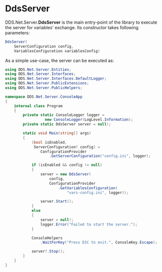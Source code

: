 # DdsServer

DDS.Net.Server.**DdsServer** is the main entry-point of the library to execute the server for variables' exchange. Its constructor takes following parameters:

```csharp
DdsServer(
    ServerConfiguration config,
    VariablesConfiguration variablesConfig)
```



As a simple use-case, the server can be executed as:

```csharp
using DDS.Net.Server.Entities;
using DDS.Net.Server.Interfaces;
using DDS.Net.Server.Interfaces.DefaultLogger;
using DDS.Net.Server.PublicExtensions;
using DDS.Net.Server.PublicHelpers;

namespace DDS.Net.Server.ConsoleApp
{
    internal class Program
    {
        private static ConsoleLogger logger =
                  new ConsoleLogger(LogLevel.Information);
        private static DdsServer server = null!;

        static void Main(string[] args)
        {
            (bool isEnabled,
             ServerConfiguration? config) =
                ConfigurationProvider
                    .GetServerConfiguration("config.ini", logger);

            if (isEnabled && config != null)
            {
                server = new DdsServer(
                    config,
                    ConfigurationProvider
                        .GetVariablesConfiguration(
                            "vars-config.ini", logger));

                server.Start();
            }
            else
            {
                server = null!;
                logger.Error("Failed to start the server.");
            }

            ConsoleHelpers
                .WaitForKey("Press ESC to exit.", ConsoleKey.Escape);

            server?.Stop();
        }
    }
}
```





